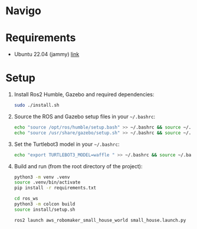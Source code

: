 # Navigo

# Requirements

- Ubuntu 22.04 (jammy) [link](https://releases.ubuntu.com/jammy/)

# Setup

1. Install Ros2 Humble, Gazebo and required dependencies:
   ```bash
   sudo ./install.sh
   ```

2. Source the ROS and Gazebo setup files in your `~/.bashrc`:
   ```bash
   echo "source /opt/ros/humble/setup.bash" >> ~/.bashrc && source ~/.bashrc
   echo "source /usr/share/gazebo/setup.sh" >> ~/.bashrc && source ~/.bashrc
   ```

3. Set the Turtlebot3 model in your `~/.bashrc`:
   ```bash
   echo "export TURTLEBOT3_MODEL=waffle " >> ~/.bashrc && source ~/.bashrc
   ```

4. Build and run (from the root directory of the project):
   ```bash
   python3 -m venv .venv
   source .venv/bin/activate
   pip install -r requirements.txt

   cd ros_ws
   python3 -m colcon build
   source install/setup.sh

   ros2 launch aws_robomaker_small_house_world small_house.launch.py
   ```

